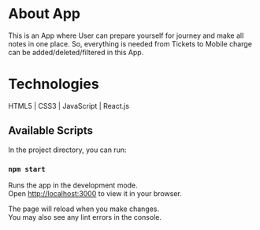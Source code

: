 # About App

This is an App where User can prepare yourself for journey and make all notes in one place. So, everything is needed from Tickets to Mobile charge can be added/deleted/filtered in this App.

# Technologies

HTML5 | CSS3 | JavaScript | React.js

## Available Scripts

In the project directory, you can run:

### `npm start`

Runs the app in the development mode.\
Open [http://localhost:3000](http://localhost:3000) to view it in your browser.

The page will reload when you make changes.\
You may also see any lint errors in the console.
